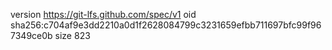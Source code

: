 version https://git-lfs.github.com/spec/v1
oid sha256:c704af9e3dd2210a0d1f2628084799c3231659efbb711697bfc99f967349ce0b
size 823
